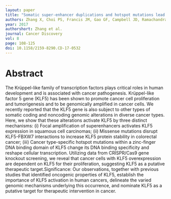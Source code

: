 ```yaml
---
layout: paper
title: "Somatic super-enhancer duplications and hotspot mutations lead to oncogenic activation of the KLF5 transcription factor"
authors: Zhang X, Choi PS, Francis JM, Gao GF, Campbell JD, Ramachandran A, Mitsuishi Y, Ha G, Shih J, Vazquez F, Tsherniak A, Taylor AM, Zhou J, Wu Z, Berger AC, Giannakis M, Hahn WC, Cherniack AD, Meyerson M.
year: 2017
authorshort: Zhang et al.
journal: Cancer Discovery
vol: 8
page: 108-125
doi: 10.1158/2159-8290.CD-17-0532
---
```


# Abstract

The Krüppel-like family of transcription factors plays critical roles in human development and is associated with cancer pathogenesis. Krüppel-like factor 5 gene (KLF5) has been shown to promote cancer cell proliferation and tumorigenesis and to be genomically amplified in cancer cells. We recently reported that the KLF5 gene is also subject to other types of somatic coding and noncoding genomic alterations in diverse cancer types. Here, we show that these alterations activate KLF5 by three distinct mechanisms: (i) Focal amplification of superenhancers activates KLF5 expression in squamous cell carcinomas; (ii) Missense mutations disrupt KLF5-FBXW7 interactions to increase KLF5 protein stability in colorectal cancer; (iii) Cancer type-specific hotspot mutations within a zinc-finger DNA binding domain of KLF5 change its DNA binding specificity and reshape cellular transcription. Utilizing data from CRISPR/Cas9 gene knockout screening, we reveal that cancer cells with KLF5 overexpression are dependent on KLF5 for their proliferation, suggesting KLF5 as a putative therapeutic target.Significance: Our observations, together with previous studies that identified oncogenic properties of KLF5, establish the importance of KLF5 activation in human cancers, delineate the varied genomic mechanisms underlying this occurrence, and nominate KLF5 as a putative target for therapeutic intervention in cancer.
